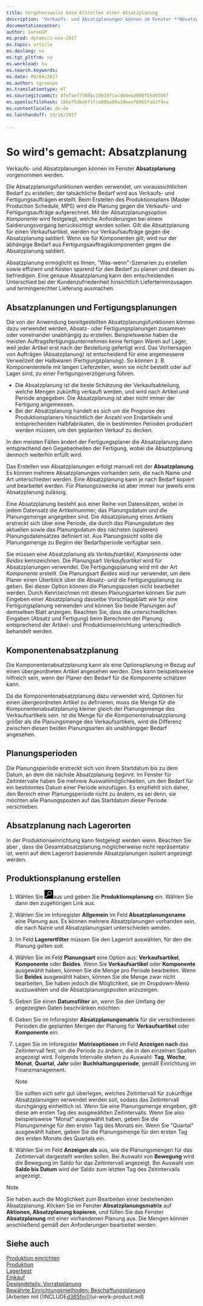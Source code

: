 ```yaml
---
title: Vorgehensweise beim Erstellen einer Absatzplanung
description: "Verkaufs- und Absatzplanungen können im Fenster **Absatzplanung** vorgenommen werden."
documentationcenter: 
author: SorenGP
ms.prod: dynamics-nav-2017
ms.topic: article
ms.devlang: na
ms.tgt_pltfrm: na
ms.workload: na
ms.search.keywords: 
ms.date: 09/04/2017
ms.author: sgroespe
ms.translationtype: HT
ms.sourcegitcommit: 4fefaef7380ac10836fcac404eea006f55d8556f
ms.openlocfilehash: 106e75dbe6f1fca00ba09a19eeafb965fa83f4ea
ms.contentlocale: de-de
ms.lasthandoff: 10/16/2017

---
```

# <a name="how-to-create-a-production-forecast"></a>So wird's gemacht: Absatzplanung
Verkaufs- und Absatzplanungen können im Fenster **Absatzplanung** vorgenommen werden.  

Die Absatzplanungsfunktionen werden verwendet, um voraussichtlichen Bedarf zu erstellen; der tatsächliche Bedarf wird aus Verkaufs- und Fertigungsaufträgen erstellt. Beim Erstellen des Produktionsplans (Master Production Schedule, MPS) wird die Planung gegen die Verkaufs- und Fertigungsaufträge aufgerechnet. Mit der Absatzplanungsoption *Komponente* wird festgelegt, welche Anforderungen bei einem Saldierungsvorgang berücksichtigt werden sollen. Gilt die Absatzplanung für einen Verkaufsartikel, werden nur Verkaufsaufträge gegen die Absatzplanung saldiert. Wenn sie für Komponenten gilt, wird nur der abhängige Bedarf aus Fertigungsauftragskomponenten gegen die Absatzplanung saldiert.  

Absatzplanung ermöglicht es Ihnen, "Was-wenn"-Szenarien zu erstellen sowie effizient und Kosten sparend für den Bedarf zu planen und diesen zu befriedigen. Eine genaue Absatzplanung kann den entscheidenden Unterschied bei der Kundenzufriedenheit hinsichtlich Lieferterminzusagen und termingerechter Lieferung ausmachen.  

## <a name="sales-forecasts-and-production-forecasts"></a>Absatzplanungen und Fertigungsplanungen  
Die von der Anwendung bereitgestellten Absatzplanungsfunktionen können dazu verwendet werden, Absatz- oder Fertigungsplanungen zusammen oder voneinander unabhängig zu erstellen. Beispielsweise haben die meisten Auftragsfertigungsunternehmen keine fertigen Waren auf Lager, weil jeder Artikel erst nach der Bestellung gefertigt wird. Das Vorhersagen von Aufträgen (Absatzplanung) ist entscheidend für eine angemessene Verweilzeit der Halbwaren (Fertigungsplanung). So können z. B. Komponententeile mit langen Lieferzeiten, wenn sie nicht bestellt oder auf Lager sind, zu einer Fertigungsverzögerung führen.  

-   Die Absatzplanung ist die beste Schätzung der Verkaufsabteilung, welche Mengen zukünftig verkauft werden, und wird nach Artikel und Periode angegeben. Die Absatzplanung ist aber nicht immer der Fertigung angemessen.  
-   Bei der Absatzplanung handelt es sich um die Prognose des Produktionsplaners hinsichtlich der Anzahl von Endartikeln und entsprechenden Halbfabrikaten, die in bestimmten Perioden produziert werden müssen, um den geplanten Verkauf zu decken.  

In den meisten Fällen ändert der Fertigungsplaner die Absatzplanung dann entsprechend den Gegebenheiten der Fertigung, wobei die Absatzplanung dennoch weiterhin erfüllt wird.  

Das Erstellen von Absatzplanungen erfolgt manuell mit der **Absatzplanung**. Es können mehrere Absatzplanungen vorhanden sein, die nach Name und Art unterschieden werden. Eine Absatzplanung kann je nach Bedarf kopiert und bearbeitet werden. Für Planungszwecke ist aber immer nur jeweils eine Absatzplanung zulässig.  

Eine Absatzplanung besteht aus einer Reihe von Datensätzen, wobei in jedem Datensatz die Artikelnummer, das Planungsdatum und die Planungsmenge angegeben sind. Die Absatzplanung eines Artikels erstreckt sich über eine Periode, die durch das Planungsdatum des aktuellen sowie das Planungsdatum des nächsten (späteren) Planungsdatensatzes definiert ist. Aus Planungssicht sollte die Planungsmenge zu Beginn der Bedarfsperiode verfügbar sein.  

Sie müssen eine Absatzplanung als *Verkaufsartikel*, *Komponente* oder *Beides* kennzeichnen. Die Planungsart *Verkaufsartikel* wird für Absatzplanungen verwendet. Die Fertigungsplanung wird mit der Art *Komponente* erstellt. Die Planungsart *Beides* wird nur verwendet, um dem Planer einen Überblick über die Absatz- und die Fertigungsplanung zu geben. Bei dieser Option können die Planungsposten nicht bearbeitet werden. Durch Kennzeichnen mit diesen Planungsarten können Sie zum Eingeben einer Absatzplanung dasselbe Vorschlagsblatt wie für eine Fertigungsplanung verwenden und können Sie beide Planungen auf demselben Blatt anzeigen. Beachten Sie, dass die unterschiedlichen Eingaben (Absatz und Fertigung) beim Berechnen der Planung entsprechend der Artikel- und Produktionseinrichtung unterschiedlich behandelt werden.  

## <a name="component-forecast"></a>Komponentenabsatzplanung  
Die Komponentenabsatzplanung kann als eine Optionsplanung in Bezug auf einen übergeordneten Artikel angesehen werden. Dies kann beispielsweise hilfreich sein, wenn der Planer den Bedarf für die Komponente schätzen kann.  

Da die Komponentenabsatzplanung dazu verwendet wird, Optionen für einen übergeordneten Artikel zu definieren, muss die Menge für die Komponentenabsatzplanung kleiner gleich der Planungsmenge des Verkaufsartikels sein. Ist die Menge für die Komponentenabsatzplanung größer als die Planungsmenge des Verkaufsartikels, wird die Differenz zwischen diesen beiden Planungsarten als unabhängiger Bedarf angesehen.  

## <a name="forecasting-periods"></a>Planungsperioden  
 Die Planungsperiode erstreckt sich von ihrem Startdatum bis zu dem Datum, an dem die nächste Absatzplanung beginnt. Im Fenster für Zeitintervalle haben Sie mehrere Auswahlmöglichkeiten, um den Bedarf für ein bestimmtes Datum einer Periode einzufügen. Es empfiehlt sich daher, den Bereich einer Planungsperiode nicht zu ändern, es sei denn, sie möchten alle Planungsposten auf das Startdatum dieser Periode verschieben.  

## <a name="forecast-by-locations"></a>Absatzplanung nach Lagerorten  
In der Produktionseinrichtung kann festgelegt werden wenn. Beachten Sie aber , dass die Gesamtabsatzplanung möglicherweise nicht repräsentativ ist, wenn auf dem Lagerort basierende Absatzplanungen isoliert angezeigt werden.

## <a name="to-create-a-production-forecast"></a>Produktionsplanung erstellen

1.  Wählen Sie ![Nach Seite oder Bericht suchen](media/ui-search/search_small.png "Nach Seite oder Bericht suchen")aus und geben Sie **Produktionsplanung** ein. Wählen Sie dann den zugehörigen Link aus.  
2.  Wählen Sie im Inforegister **Allgemein** im Feld **Absatzplanungsname** eine Planung aus. Es können mehrere Absatzplanungen vorhanden sein, die nach Name und Absatzplanungsart unterschieden werden.  
3.  Im Feld **Lagerortfilter** müssen Sie den Lagerort auswählen, für den die Planung gelten soll.  
4.  Wählen Sie im Feld **Planungsart** eine Option aus: **Verkaufsartikel**, **Komponente** oder **Beides**. Wenn Sie **Verkaufsartikel** oder **Komponente** ausgewählt haben, können Sie die Menge pro Periode bearbeiten. Wenn Sie **Beides** ausgewählt haben, können Sie die Menge zwar nicht bearbeiten, Sie haben jedoch die Möglichkeit, sie im Dropdown-Menü auszuwählen und die Absatzplanungsposten anzuzeigen.  
5.  Geben Sie einen **Datumsfilter** an, wenn Sie den Umfang der angezeigten Daten beschränken möchten.  
6.  Geben Sie im Inforegister **Absatzplanungsmatrix** für die verschiedenen Perioden die geplanten Mengen der Planung für **Verkaufsartikel** oder **Komponente** ein.  
7.  Legen Sie im Inforegister **Matrixoptionen** im Feld **Anzeigen nach** das Zeitintervall fest, um die Periode zu ändern, die in den einzelnen Spalten angezeigt wird. Folgende Intervalle stehen zu Auswahl: **Tag**, **Woche**, **Monat**, **Quartal**, **Jahr** oder **Buchhaltungsperiode**, gemäß Einrichtung im Finanzmanagement.  

    > [!NOTE]  
    >  Sie sollten sich sehr gut überlegen, welches Zeitintervall für zukünftige Absatzplanungen verwendet werden soll, sodass das Zeitintervall durchgängig einheitlich ist. Wenn Sie eine Planungsmenge eingeben, gilt diese am ersten Tag des ausgewählten Zeitintervalls. Wenn Sie also beispielsweise "Monat" ausgewählt haben, geben Sie die Planungsmenge für den ersten Tag des Monats ein. Wenn Sie "Quartal" ausgewählt haben, geben Sie die Planungsmenge für den ersten Tag des ersten Monats des Quartals ein.  

8.  Wählen Sie im Feld **Anzeigen als** aus, wie die Planungsmengen für das Zeitintervall dargestellt werden sollen. Bei Auswahl von **Bewegung** wird die Bewegung im Saldo für das Zeitintervall angezeigt. Bei Auswahl von **Saldo bis Datum** wird der Saldo zum letzten Tag des Zeitintervalls angezeigt.  

> [!NOTE]  
>  Sie haben auch die Möglichkeit zum Bearbeiten einer bestehenden Absatzplanung. Klicken Sie im Fenster **Absatzplanungsmatrix** auf **Aktionen, Absatzplanung kopieren**, und füllen Sie das Fenster **Absatzplanung** mit einer vorhandenen Planung aus. Die Mengen können anschließend gemäß den Anforderungen bearbeitet werden.  

## <a name="see-also"></a>Siehe auch  
[Produktion einrichten](production-configure-production-processes.md)  
[Produktion](production-manage-manufacturing.md)    
[Lagerbest](inventory-manage-inventory.md)  
[Einkauf](purchasing-manage-purchasing.md)  
[Designdetails: Vorratsplanung](design-details-supply-planning.md)   
[Bewährte Einrichtungsmethoden: Beschaffungsplanung](setup-best-practices-supply-planning.md)  
[Arbeiten mit [!INCLUDE[d365fin](includes/d365fin_md.md)]](ui-work-product.md)

